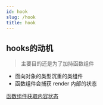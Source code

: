 ```yaml
---
id: hook
slug: /hook
title: hook
---
```


## hooks的动机

> 主要目的还是为了加持函数组件
* 面向对象的类型沉重的类组件
* 函数组件会捕获 render 内部的状态

[函数组件获取内容状态](https://codesandbox.io/s/pjqnl16lm7)